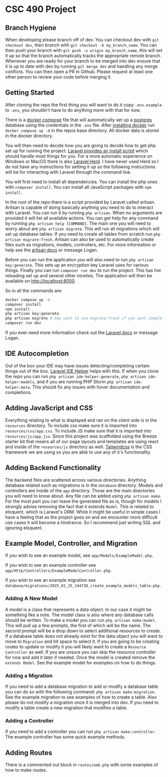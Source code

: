 # CSC 490 Project

## Branch Hygiene

When developing please branch off of dev. You can checkout dev with `git checkout dev`, then branch with `git checkout -b my_branch_name`. You can then push your branch with `git push -u origin my_branch_name`, this will set it up so that the branch automatically tracks the appropriate remote branch. Whenever you are ready for your branch to be merged into dev ensure that it is up to date with dev by running `git merge dev` and handling any merge conflicts. You can then open a PR in Github. Please request at least one other person to review your code before merging it.

## Getting Started

After cloning the repo the first thing you will want to do it copy `.env.example` to `.env`, you shouldn't have to do anything more with that for now.

There is a [docker compose](https://docs.docker.com/compose/) file that will automatically set up a [postgres](https://www.postgresql.org/) database using the credentials in the `.env` file. After [installing docker](https://docs.docker.com/get-started/) run `docker compose up -d` in the repos base directory. All docker data is stored in the docker directory.

You will then need to decide how you are going to decide how to get php set up for running the project. [Laravel provides an install script](https://laravel.com/docs/11.x#installing-php) which should handle most things for you. For a more automatic experience on Windows or MacOS there is also [Laravel Herd](https://herd.laravel.com/). I have never used Herd so I do not have any instructions for setting it up so the following instructions will be for interacting with Laravel through the command line.

You will first need to install all dependencies. You can install the php ones with `composer install`. You can install all JavaScript packages with `npm install`.

In the root of the repo there is a script provided by Laravel called artisan. Artisan is capable of doing basically anything you need to do to interact with Laravel. You can run it by running `php artisan`. When no arguments are provided it will list all available actions. You can get help for any command by running `php artisan help [COMMAND]`. The main one you will need to worry about are `php artisan migrate`. This will run all migrations which will set up database tables. If you need to create all tables from scratch run `php artisan migrate:fresh`. Artisan can also be used to automatically create files such as migrations, models, controllers, etc. For more information or help see the [artisan docs](https://laravel.com/docs/11.x/artisan#main-content) or message Logan.

Before you can run the application you will also need to run `php artisan key:generate`. This sets up an encryption key Laravel uses for various things. Finally you can run `composer run dev` to run the project. This has hot reloading set up and several other niceties. The application will then be available on [http://localhost:8000](http://localhost:8000).

So in all the commands are:

```bash
docker compose up -d
composer install
npm install
php artisan key:generate
php artisan migrate # may want to use migrate:fresh if you want completely fresh tables
composer run dev
```

If you ever need more information check out the [Laravel docs](https://laravel.com/docs/11.x) or message Logan.

## IDE Autocompletion

Out of the box your IDE may have issues detecting/completing certain things out of the box. [Laravel IDE Helper](https://github.com/barryvdh/laravel-ide-helper) helps with this. If when you clone the repo you can run `php artisan ide-helper:generate`, `php artisan ide-helper:models`, and if you are running PHP Storm `php artisan ide-helper:meta`. This should fix any issues with hover documentation and completions.

## Adding JavaScript and CSS

Everything relating to what is displayed and ran on the client side is in the `resources` directory. To include css make sure it is imported into `resources/css/app.css`. To include JS make sure that it is imported into `resources/js/app.jsx`. Since this project was scaffolded using the Breeze starter kit that means all of our page layouts and templates are using react and inside of the `resources/js` directory as well. [Tailwindcss](https://tailwindcss.com/) is the CSS framework we are using so you are able to use any of it's functionality.

## Adding Backend Functionality

The backend files are scattered across various directories. Anything database related such as migrations is in the `database` directory. Models and controllers are inside of the `app` directory. Those are the main directories you will need to know about. Any file can be added using `php artisan make`. For the most part you can leave the generated file as is, though for models I strongly advise removing the fact that it extends `Model`. This is related to eloquent, which is Laravel's ORM. While it might be useful in simple cases I have a feeling that as the project goes on and we encounter more difficult use cases it will become a hindrance. So I recommend just writing SQL and ignoring eloquent.


## Example Model, Controller, and Migration

If you wish to see an example model, see `app/Models/ExampleModel.php`.

If you wish to see an example controller see `app/Http/Controllers/ExampleModelController.php`.

If you wish to see an example migration see `database/migrations/2025_01_25_144738_create_example_models_table.php`.

### Adding A New Model

A model is a class that represents a data object. In our case it might be something like a note. The model class is also where any database calls should be written. To make a model you can run `php artisan make:model`. This will pull up a few prompts, the first of which will be the name. The second prompt will be a drop down to select additional resources to create. If a database table does not already exist for the data object you will want to move to `Migration` and hit space to select it. If you are going to be creating routes to update or modify it you will likely want to create a `Resource Controller` as well. If you are unsure you can skip the resource controller for now and add it later if needed. Once the model is created remove the `extends Model`. See the example model for examples on how to do things.

### Adding a Migration

If you need to add a database migration to add or modify a database table you can do so with the following command: `php artisan make:migration`. See the example migration to see examples of how to create a table. Also please do not modify a migration once it is merged into dev. If you need to modify a table create a new migration that modifies a table.

### Adding a Controller

If you need to add a controller you can run `php artisan make:controller`. The example controller has some quick example methods.

## Adding Routes

There is a commented out block in `routes/web.php` with some examples of how to make routes.

